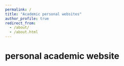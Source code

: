```yaml
---
permalink: /
title: "Academic personal websites"
author_profile: true
redirect_from: 
  - /about/
  - /about.html
---
```




personal academic website
======




